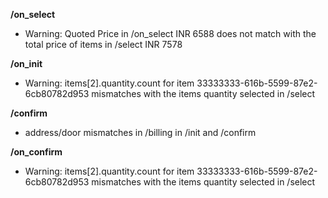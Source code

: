 **/on_select**
- Warning: Quoted Price in /on_select INR 6588 does not match with the total price of items in /select INR 7578

**/on_init**
- Warning: items[2].quantity.count for item 33333333-616b-5599-87e2-6cb80782d953 mismatches with the items quantity selected in /select

**/confirm**
- address/door mismatches in /billing in /init and /confirm

**/on_confirm**
- Warning: items[2].quantity.count for item 33333333-616b-5599-87e2-6cb80782d953 mismatches with the items quantity selected in /select

